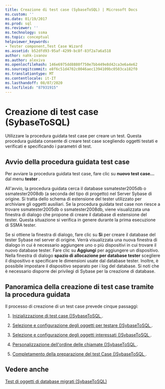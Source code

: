 ```yaml
---
title: Creazione di test case (SybaseToSQL) | Microsoft Docs
ms.custom: ''
ms.date: 01/19/2017
ms.prod: sql
ms.reviewer: ''
ms.technology: ssma
ms.topic: conceptual
helpviewer_keywords:
- Tester component,Test Case Wizard
ms.assetid: b52dfd93-95af-4299-bc8f-83f2a7a6a518
author: nahk-ivanov
ms.author: alexiva
ms.openlocfilehash: 146e6975dd8880f750e7bb449e8d42ca3e6a4e62
ms.sourcegitcommit: e8f6c51d4702c0046aec1394109bc0503ca182f0
ms.translationtype: MT
ms.contentlocale: it-IT
ms.lasthandoff: 08/07/2020
ms.locfileid: "87931915"
---
```

# <a name="creating-test-cases-sybasetosql"></a>Creazione di test case (SybaseToSQL)
Utilizzare la procedura guidata test case per creare un test. Questa procedura guidata consente di creare test case scegliendo oggetti testati e verificati e specificando i parametri di test.  
  
## <a name="starting-the-test-case-wizard"></a>Avvio della procedura guidata test case  
Per avviare la procedura guidata test case, fare clic su **nuovo test case...** dal menu **tester** .  
  
All'avvio, la procedura guidata cerca il database ssmatester2005db o ssmatester2008db (a seconda del tipo di progetto) nel Server Sybase di origine. Si tratta dello schema di estensione del tester utilizzato per archiviare gli oggetti ausiliari. Se la procedura guidata test case non riesce a trovare ssmatester2005db o ssmatester2008db, viene visualizzata una finestra di dialogo che propone di creare il database di estensione del tester. Questa situazione si verifica in genere durante la prima esecuzione di SSMA tester.  
  
Se si ottiene la finestra di dialogo, fare clic su **Sì** per creare il database del tester Sybase nel server di origine. Verrà visualizzata una nuova finestra di dialogo in cui è necessario aggiungere uno o più dispositivi in cui trovare il nuovo database tester. Fare clic su **Aggiungi** per aggiungere un dispositivo. Nella finestra di dialogo **spazio di allocazione per database tester** scegliere il dispositivo e specificare le dimensioni usate dal database tester. Inoltre, è possibile impostare il dispositivo separato per i log del database. Si noti che è necessario disporre dei privilegi di Sybase per la creazione di database.  
  
## <a name="overview-of-creating-test-cases-using-the-wizard"></a>Panoramica della creazione di test case tramite la procedura guidata  
Il processo di creazione di un test case prevede cinque passaggi:  
  
1.  [Inizializzazione di test case &#40;&#41;SybaseToSQL ](../../ssma/sybase/initializing-test-cases-sybasetosql.md).  
  
2.  [Selezione e configurazione degli oggetti per testare &#40;&#41;SybaseToSQL ](../../ssma/sybase/selecting-and-configuring-objects-to-test-sybasetosql.md).  
  
3.  [Selezione e configurazione degli oggetti interessati &#40;&#41;SybaseToSQL ](../../ssma/sybase/selecting-and-configuring-affected-objects-sybasetosql.md).  
  
4.  [Personalizzazione dell'ordine delle chiamate &#40;&#41;SybaseToSQL ](../../ssma/sybase/customizing-calls-order-sybasetosql.md).  
  
5.  [Completamento della preparazione del test Case &#40;&#41;SybaseToSQL ](../../ssma/sybase/finishing-test-case-preparation-sybasetosql.md).  
  
## <a name="see-also"></a>Vedere anche  
[Test di oggetti di database migrati &#40;SybaseToSQL&#41;](../../ssma/sybase/testing-migrated-database-objects-sybasetosql.md)  
  
